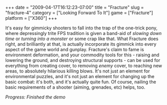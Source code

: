 +++
date = "2009-04-17T16:12:23-07:00"
title = "Fracture"
slug = "fracture-4"
category = ["Looking Forward To It"]
game = ["Fracture"]
platform = ["X360"]
+++

It's easy for gimmicky shooters to fall into the trap of the one-trick pony, where depressingly trite FPS tradition is given a band-aid of <i>slowing down time</i> or <i>turning into a monster</i> or some crap like that.  What Fracture does right, and brilliantly at that, is actually incorporate its gimmick into every aspect of the game world and gunplay.  Fracture's claim to fame is environment deformation, and your commodity tools for this - raising and lowering the ground, and destroying structural supports - can be used for everything from creating cover, to removing <i>enemy</i> cover, to reaching new areas, to absolutely hilarious killing blows.  It's not just an element for environmental puzzles, and it's not just an element for changing up the basic combat: it's both, and it's actually quite fun.  Of course, nailing the basic requirements of a shooter (aiming, grenades, etc) helps, too.

<i>Progress: Finished the demo</i>